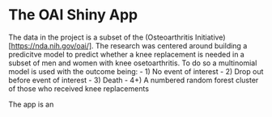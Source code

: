 # The OAI Shiny App
The data in the project is a subset of the (Osteoarthritis Initiative)[https://nda.nih.gov/oai/]. The research was centered around building a predicitve model to predict whether a knee replacement is needed in a subset of men and women with knee osetoarthritis. To do so a multinomial model is used with the outcome being:
    - 1) No event of interest
    - 2) Drop out before event of interest
    - 3) Death
    - 4+) A numbered random forest cluster of those who received knee replacements

The app is an 
